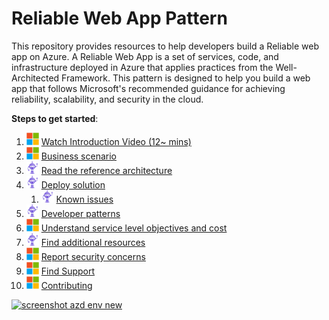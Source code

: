 # Reliable Web App Pattern

This repository provides resources to help developers build a Reliable web app on Azure. A Reliable Web App is a set of services, code, and infrastructure deployed in Azure that applies practices from the Well-Architected Framework. This pattern is designed to help you build a web app that follows Microsoft's recommended guidance for achieving reliability, scalability, and security in the cloud.

**Steps to get started**:

1. <img src="assets/icons/microsoft.png" height="20px" /> [Watch Introduction Video (12~ mins)](https://aka.ms/eap-intro-video)
1. <img src="assets/icons/microsoft.png" height="20px" /> [Business scenario](business-scenario.md)
1. <img src="assets/icons/dotnetbot.png" height="20px" /> [Read the reference architecture](reliable-web-app.md)
1. <img src="assets/icons/dotnetbot.png" height="20px" /> [Deploy solution](deploy-solution.md)
    1. <img src="assets/icons/dotnetbot.png" height="20px" /> [Known issues](known-issues.md)
1. <img src="assets/icons/dotnetbot.png" height="20px" /> [Developer patterns](patterns.md)
1. <img src="assets/icons/microsoft.png" height="20px" /> [Understand service level objectives and cost](slo-and-cost.md)
1. <img src="assets/icons/dotnetbot.png" height="20px" /> [Find additional resources](additional-resources.md)
1. <img src="assets/icons/microsoft.png" height="20px" /> [Report security concerns](SECURITY.md)
1. <img src="assets/icons/microsoft.png" height="20px" /> [Find Support](SUPPORT.md)
1. <img src="assets/icons/microsoft.png" height="20px" /> [Contributing](contributing.md)

[![screenshot azd env new](./assets/Guide/Intro-video.jpg)](https://aka.ms/eap-intro-video)

